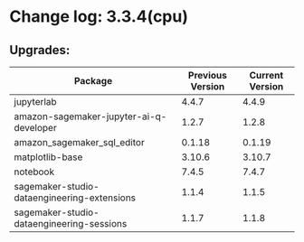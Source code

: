 # Change log: 3.3.4(cpu)

## Upgrades: 

Package | Previous Version | Current Version
---|---|---
jupyterlab|4.4.7|4.4.9
amazon-sagemaker-jupyter-ai-q-developer|1.2.7|1.2.8
amazon_sagemaker_sql_editor|0.1.18|0.1.19
matplotlib-base|3.10.6|3.10.7
notebook|7.4.5|7.4.7
sagemaker-studio-dataengineering-extensions|1.1.4|1.1.5
sagemaker-studio-dataengineering-sessions|1.1.7|1.1.8
